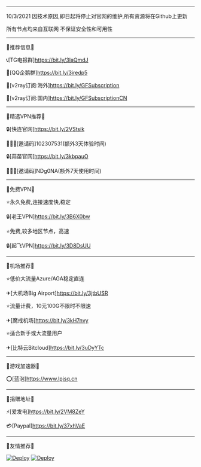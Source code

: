 -------------------------------------------------------------------
10/3/2021 因技术原因,即日起将停止对官网的维护,所有资源将在Github上更新

所有节点均来自互联网 不保证安全性和可用性

-------------------------------------------------------------------
📢推荐信息📢

📞[TG电报群]https://bit.ly/3laQmdJ

🐧[QQ企鹅群]https://bit.ly/3iredp5

🔗[v2ray订阅:海外]https://bit.ly/GFSubscription

🔗[v2ray订阅:国内]https://bit.ly/GFSubscriptionCN

-------------------------------------------------------------------
📢精选VPN推荐📢 

🔒[快连官网]https://bit.ly/2VStsik 

🧑‍🤝‍🧑[邀请码]102307531(额外3天体验时间)

🔒[蒜苗官网]https://bit.ly/3kbpauO

🧑‍🤝‍🧑[邀请码]NDg0NA(额外7天使用时间)

-------------------------------------------------------------------
📢免费VPN📢 

⭐永久免费,连接速度快,稳定

🔒[老王VPN]https://bit.ly/3B6X0bw

⭐免费,较多地区节点，高速

🔒[起飞VPN]https://bit.ly/3D8DsUU

-------------------------------------------------------------------
📢机场推荐📢 

⭐低价大流量Azure/AGA稳定直连

✈[大机场Big Airport]https://bit.ly/3jtbUSR

⭐流量计费，10元100G不限时不限速

✈[魔戒机场]https://bit.ly/3kH7nvy

⭐适合新手或大流量用户

✈[比特云Bitcloud]https://bit.ly/3uDyYTc

-------------------------------------------------------------------
📢游戏加速器📢 

⭕[蓝泡]https://www.lpjsq.cn

-------------------------------------------------------------------
📢捐赠地址📢 

⚡[爱发电]https://bit.ly/2VM8ZeY 

💳[Paypal]https://bit.ly/37xhVaE

-------------------------------------------------------------------
📢友情推荐📢 

[![Deploy](https://www.ghxi.com/wp-content/uploads/2019/12/2020logo.png)](https://ghxi.com)
[![Deploy](https://www.52bd.net/static/goblog_ping/img/logo.png)](https://www.52bd.net)
